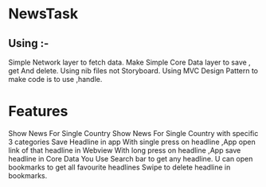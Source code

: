 # NewsTask

## Using :-
Simple Network layer to fetch data.
Make Simple Core Data layer to save , get And delete.
Using nib files not Storyboard.
Using MVC Design Pattern to make code is to use ,handle.
 
Features
==============
Show News For Single Country 
Show News For Single Country with specific 3 categories
Save Headline in app 
With single press on headline ,App open link of that headline in Webview
With long press on headline ,App save headline in Core Data
You Use Search bar to get any headline.
U can open bookmarks to get all favourite headlines
Swipe to delete headline in bookmarks.



